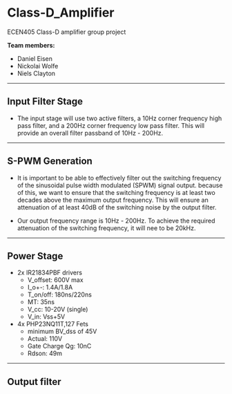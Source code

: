 # Class-D_Amplifier
ECEN405 Class-D amplifier group project

**Team members:**

- Daniel Eisen
- Nickolai Wolfe
- Niels Clayton

---
## Input Filter Stage

- The input stage will use two active filters, a 10Hz corner frequency high pass filter, and a 200Hz corner frequency low pass filter. This will provide an overall filter passband of 10Hz - 200Hz.

---
## S-PWM Generation

- It is important to be able to effectively filter out the switching frequency of the sinusoidal pulse width modulated (SPWM) signal output. because of this, we want to ensure that the switching frequency is at least two decades above the maximum output frequency. This will ensure an attenuation of at least 40dB of the switching noise by the output filter.

- Our output frequency range is 10Hz - 200Hz. To achieve the required attenuation of the switching frequency, it will nee to be 20kHz.


---
## Power Stage
- 2x IR21834PBF drivers
  - V_offset: 600V max
  - I_o+-: 1.4A/1.8A
  - T_on/off: 180ns/220ns
  - MT: 35ns
  - V_cc: 10-20V (single)
  - V_in: Vss+5V
- 4x PHP23NQ11T,127 Fets
  - minimum BV_dss of 45V
  - Actual: 110V
  - Gate Charge Qg: 10nC
  - Rdson: 49m

---
## Output filter


